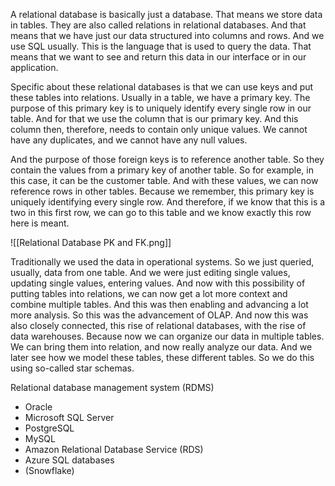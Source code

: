 A relational database is basically just a database. That means we store data in tables. They are also called relations in relational databases. And that means that we have just our data structured into columns and rows. And we use SQL usually. This is the language that is used to query the data. That means that we want to see and return this data in our interface or in our application.

Specific about these relational databases is that we can use keys and put these tables into relations. Usually in a table, we have a primary key. The purpose of this primary key is to uniquely identify every single row in our table. And for that we use the column that is our primary key. And this column then, therefore, needs to contain only unique values. We cannot have any duplicates, and we cannot have any null values.

And the purpose of those foreign keys is to reference another table. So they contain the values from a primary key of another table. So for example, in this case, it can be the customer table. And with these values, we can now reference rows in other tables. Because we remember, this primary key is uniquely identifying every single row. And therefore, if we know that this is a two in this first row, we can go to this table and we know exactly this row here is meant.

![[Relational Database PK and FK.png]]

Traditionally we used the data in operational systems. So we just queried, usually, data from one table. And we were just editing single values, updating single values, entering values. And now with this possibility of putting tables into relations, we can now get a lot more context and combine multiple tables. And this was then enabling and advancing a lot more analysis. So this was the advancement of OLAP. And now this was also closely connected, this rise of relational databases, with the rise of data warehouses. Because now we can organize our data in multiple tables. We can bring them into relation, and now really analyze our data. And we later see how we model these tables, these different tables. So we do this using so-called star schemas.

Relational database management system (RDMS)
- Oracle
- Microsoft SQL Server
- PostgreSQL
- MySQL
- Amazon Relational Database Service (RDS)
- Azure SQL databases
- (Snowflake)